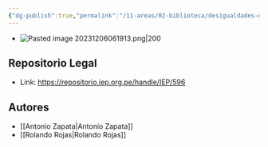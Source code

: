 ```yaml
---
{"dg-publish":true,"permalink":"/11-areas/02-biblioteca/desigualdades-desde-siempre/","noteIcon":""}
---
```


- ![Pasted image 20231206061913.png|200](/img/user/02%20Image/Pasted%20image%2020231206061913.png)
## Repositorio Legal
- Link: https://repositorio.iep.org.pe/handle/IEP/596
## Autores
- [[Antonio Zapata\|Antonio Zapata]]
- [[Rolando Rojas\|Rolando Rojas]]